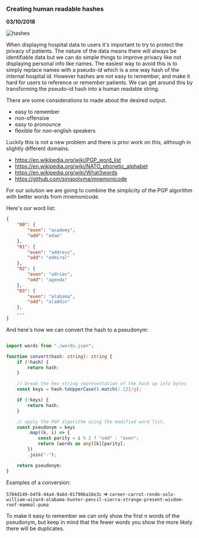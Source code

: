 ### Creating human readable hashes

__03/10/2018__

![hashes](https://imgs.xkcd.com/comics/password_strength.png)

When displaying hospital data to users it's important to try to protect the privacy of patients. The nature of the data means there will always be identifiable data but we can do simple things to improve privacy like not displaying personal info like names. The easiest way to avoid this is to simply replace names with a pseudo-id which is a one way hash of the internal hospital id. However hashes are not easy to remember, and make it hard for users to reference or remember patients. We can get around this by transforming the pseudo-id hash into a human readable string.

There are some considerations to made about the desired output.

- easy to remember
- non-offensive
- easy to pronounce
- flexible for non-english speakers

Luckily this is not a new problem and there is prior work on this, although in slightly different domains.

- https://en.wikipedia.org/wiki/PGP_word_list
- https://en.wikipedia.org/wiki/NATO_phonetic_alphabet
- https://en.wikipedia.org/wiki/What3words
- https://github.com/singpolyma/mnemonicode

For our solution we are going to combine the simplicity of the PGP algorithm with better words from mnemonicode.

Here's our word list:

```json
{
    "00": {
        "even": "academy",
        "odd": "adam"
    },
    "01": {
        "even": "address",
        "odd": "admiral"
    },
    "02": {
        "even": "adrian",
        "odd": "agenda"
    },
    "03": {
        "even": "alabama",
        "odd": "aladdin"
    },
    ...
}
```

And here's how we can convert the hash to a pseudonym:

```typescript

import words from "./words.json";

function convert(hash: string): string {
    if (!hash) {
        return hash;
    }

    // break the hex string representation of the hash up into bytes
    const keys = hash.toUpperCase().match(/.{2}/g);

    if (!keys) {
        return hash;
    }

    // apply the PGP algorithm using the modified word list.
    const pseudonym = keys
        .map((k, i) => {
            const parity = i % 2 ? "odd" : "even";
            return (words as any)[k][parity];
        })
        .join("-");

    return pseudonym;
}
```

Examples of a conversion:

`5704d149-b4f8-44a4-9a6d-01790ba16e3c`
=>
`career-carrot-rondo-solo-william-wizard-alabama-hunter-pencil-sierra-strange-present-wisdom-roof-mammal-puma`

To make it easy to remember we can only show the first n words of the pseudonym, but keep in mind that the fewer words you show the more likely there will be duplicates.
